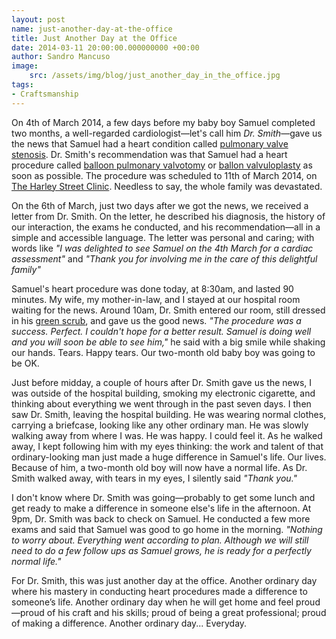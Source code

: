 ```yaml
---
layout: post
name: just-another-day-at-the-office
title: Just Another Day at the Office
date: 2014-03-11 20:00:00.000000000 +00:00
author: Sandro Mancuso
image:
    src: /assets/img/blog/just_another_day_in_the_office.jpg
tags:
- Craftsmanship
---
```


On 4th of March 2014, a few days before my baby boy Samuel completed two months, a well-regarded cardiologist—let's call him _Dr. Smith_—gave us the news that Samuel had a heart condition called [pulmonary valve stenosis](http://en.wikipedia.org/wiki/Pulmonary_valve_stenosis). Dr. Smith's recommendation was that Samuel had a heart procedure called [balloon pulmonary valvotomy](http://tchin.org/resource_room/c_art_02.htm) or [ballon valvuloplasty](http://tchin.org/resource_room/c_art_02.htm) as soon as possible. The procedure was scheduled to 11th of March 2014, on [The Harley Street Clinic](http://theharleystreetclinic.co.uk/). Needless to say, the whole family was devastated.

On the 6th of March, just two days after we got the news, we received a letter from Dr. Smith. On the letter, he described his diagnosis, the history of our interaction, the exams he conducted, and his recommendation—all in a simple and accessible language. The letter was personal and caring; with words like _"I was delighted to see Samuel on the 4th March for a cardiac assessment"_ and _"Thank you for involving me in the care of this delightful family"_ 

Samuel's heart procedure was done today, at 8:30am, and lasted 90 minutes. My wife, my mother-in-law, and I stayed at our hospital room waiting for the news. Around 10am, Dr. Smith entered our room, still dressed in his [green scrub](http://www.livescience.com/32450-why-do-doctors-wear-green-or-blue-scrubs-.html), and gave us the good news. _"The procedure was a success. Perfect. I couldn't hope for a better result. Samuel is doing well and you will soon be able to see him,"_ he said with a big smile while shaking our hands. Tears. Happy tears. Our two-month old baby boy was going to be OK.  

Just before midday, a couple of hours after Dr. Smith gave us the news, I was outside of the hospital building, smoking my electronic cigarette, and thinking about everything we went through in the past seven days. I then saw Dr. Smith, leaving the hospital building. He was wearing normal clothes, carrying a briefcase, looking like any other ordinary man. He was slowly walking away from where I was. He was happy. I could feel it. As he walked away, I kept following him with my eyes thinking: the work and talent of that ordinary-looking man just made a huge difference in Samuel's life. Our lives. Because of him, a two-month old boy will now have a normal life. As Dr. Smith walked away, with tears in my eyes, I silently said _"Thank you."_

I don't know where Dr. Smith was going—probably to get some lunch and get ready to make a difference in someone else's life in the afternoon. At 9pm, Dr. Smith was back to check on Samuel. He conducted a few more exams and said that Samuel was good to go home in the morning. _"Nothing to worry about. Everything went according to plan. Although we will still need to do a few follow ups as Samuel grows, he is ready for a perfectly normal life."_ 

For Dr. Smith, this was just another day at the office. Another ordinary day where his mastery in conducting heart procedures made a difference to someone’s life. Another ordinary day when he will get home and feel proud—proud of his craft and his skills; proud of being a great professional; proud of making a difference. Another ordinary day... Everyday.